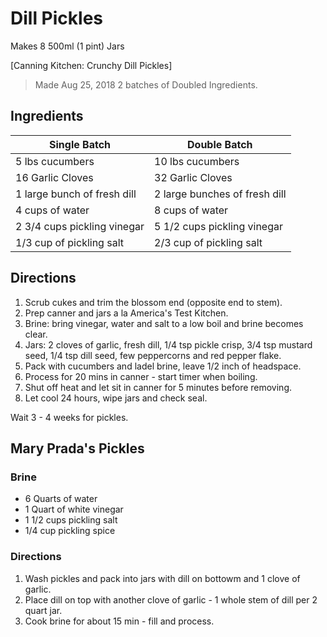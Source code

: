 # Dill Pickles

Makes 8 500ml (1 pint) Jars

[Canning Kitchen: Crunchy Dill Pickles]

> Made Aug 25, 2018
> 2 batches of Doubled Ingredients.

## Ingredients
| Single Batch                | Double Batch                  |
|-----------------------------|-------------------------------|
| 5 lbs cucumbers             | 10 lbs cucumbers              |
| 16 Garlic Cloves            | 32 Garlic Cloves              |
| 1 large bunch of fresh dill | 2 large bunches of fresh dill |
| 4 cups of water             | 8 cups of water               |
| 2 3/4 cups pickling vinegar | 5 1/2 cups pickling vinegar   |
| 1/3 cup of pickling salt    | 2/3 cup of pickling salt      |

## Directions
1. Scrub cukes and trim the blossom end (opposite end to stem).
2. Prep canner and jars a la America's Test Kitchen.
3. Brine: bring vinegar, water and salt to a low boil and brine becomes clear.
4. Jars: 2 cloves of garlic, fresh dill, 1/4 tsp pickle crisp, 3/4 tsp mustard seed, 1/4 tsp dill seed, few peppercorns and red pepper flake.
5. Pack with cucumbers and ladel brine, leave 1/2 inch of headspace.
6. Process for 20 mins in canner - start timer when boiling.
7. Shut off heat and let sit in canner for 5 minutes before removing.
8. Let cool 24 hours, wipe jars and check seal.

Wait 3 - 4 weeks for pickles.

## Mary Prada's Pickles

### Brine
* 6 Quarts of water
* 1 Quart of white vinegar
* 1 1/2 cups pickling salt
* 1/4 cup pickling spice

### Directions
1. Wash pickles and pack into jars with dill on bottowm and 1 clove of garlic.
2. Place dill on top with another clove of garlic - 1 whole stem of dill per 2 quart jar.
3. Cook brine for about 15 min - fill and process.
